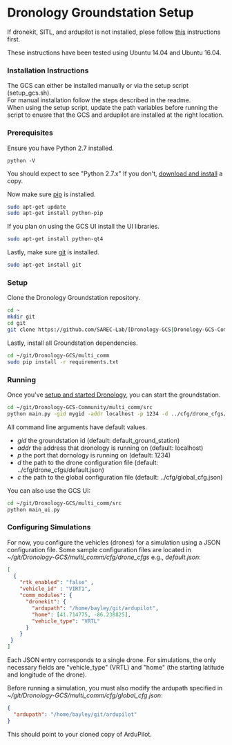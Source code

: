 # Dronology Groundstation Setup

If dronekit, SITL, and ardupilot is not installed, plese follow [this](https://github.com/SAREC-Lab/Dronology-documentation/blob/master/install/install-dronekitsitl.md) instructions first.


These instructions have been tested using Ubuntu 14.04 and Ubuntu 16.04.

### Installation Instructions

The GCS can either be installed manually or via the setup script (setup_gcs.sh).  
For manual installation follow the steps described in the readme.  
When using the setup script, update the path variables before running the script to enusre that the GCS and ardupilot are installed at the right location.


### Prerequisites

Ensure you have Python 2.7 installed.

```
python -V
```

You should expect to see "Python 2.7.x" If you don't, [download and install](https://www.python.org/download/releases/2.7/) a copy.

Now make sure [pip](https://pypi.python.org/pypi/pip) is installed. 
```bash
sudo apt-get update
sudo apt-get install python-pip
```

If you plan on using the GCS UI install the UI libraries.
```bash
sudo apt-get install python-qt4

```
Lastly, make sure [git](https://git-scm.com/) is installed. 
```bash
sudo apt-get install git
```

### Setup

Clone the Dronology Groundstation repository.
```bash
cd ~
mkdir git
cd git
git clone https://github.com/SAREC-Lab/[Dronology-GCS|Dronology-GCS-Community].git Dronology-GCS
```

Lastly, install all Groundstation dependencies.
```bash
cd ~/git/Dronology-GCS/multi_comm
sudo pip install -r requirements.txt
```

### Running
Once you've [setup and started Dronology](https://github.com/SAREC-Lab/Dronology-documentation/blob/master/README.md), you can start the groundstation.

```bash
cd ~/git/Dronology-GCS-Community/multi_comm/src
python main.py -gid mygid -addr localhost -p 1234 -d ../cfg/drone_cfgs/default.json -c ../cfg/global_cfg.json
```
All command line arguments have default values. 

* _gid_ the groundstation id (default: default_ground_station)
* _addr_ the address that dronology is running on (default: localhost)
* _p_ the port that dornology is running on (default: 1234)
* _d_ the path to the drone configuration file (default: ../cfg/drone_cfgs/default.json)
* _c_ the path to the global configuration file (default: ../cfg/global_cfg.json)

You can also use the GCS UI: 
```bash
cd ~/git/Dronology-GCS/multi_comm/src
python main_ui.py
```


### Configuring Simulations
For now, you configure the vehicles (drones) for a simulation using a JSON configuration file. Some sample configuration files are located in _~/git/Dronology-GCS/multi_comm/cfg/drone_cfgs_ e.g., _default.json_:
```json
[
  {
    "rtk_enabled": "false" ,
    "vehicle_id" : "VIRT1",
    "comm_modules": {
      "dronekit": {
        "ardupath": "/home/bayley/git/ardupilot",
        "home": [41.714775, -86.238825],
        "vehicle_type": "VRTL"
      }
    }
 }
]
```
Each JSON entry corresponds to a single drone. For simulations, the only necessary fields are "vehicle_type" (VRTL) and "home" (the starting latitude and longitude of the drone). 

Before running a simulation, you must also modify the ardupath specified in _~/git/Dronology-GCS/multi_comm/cfg/global_cfg.json_:

```json
{
  "ardupath": "/home/bayley/git/ardupilot"
}
```

This should point to your cloned copy of ArduPilot.

